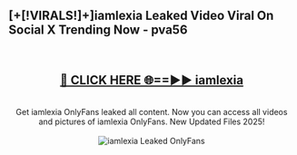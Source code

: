 <h2>[+[!VIRALS!]+]iamlexia Leaked Video Viral On Social X Trending Now - pva56</h2>
<br>
<div align="center">
<h2><a href="https://libra.edu.pl?iamlexia" rel="nofollow">🔴 CLICK HERE 🌐==►► iamlexia</a></h2>
<br>
Get iamlexia OnlyFans leaked all content. Now you can access all videos and pictures of iamlexia OnlyFans. New Updated Files 2025!
<br>
<br>
<a href="https://libra.edu.pl?iamlexia" rel="nofollow" data-target="animated-image.originalLink"><img src="https://i.ibb.co.com/WyWwxjT/player-gif2.gif" alt="iamlexia Leaked OnlyFans" style="max-width: 100%; display: inline-block;" data-target="animated-image.originalImage"></a>
</div>
<br>
